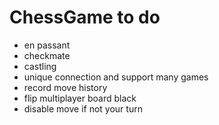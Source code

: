 # ChessGame to do

* en passant
* checkmate
* castling
* unique connection and support many games
* record move history
* flip multiplayer board black
* disable move if not your turn
